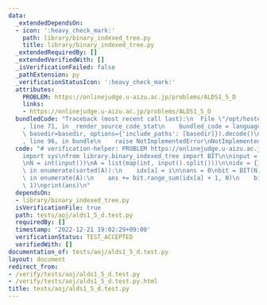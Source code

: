 ```yaml
---
data:
  _extendedDependsOn:
  - icon: ':heavy_check_mark:'
    path: library/binary_indexed_tree.py
    title: library/binary_indexed_tree.py
  _extendedRequiredBy: []
  _extendedVerifiedWith: []
  _isVerificationFailed: false
  _pathExtension: py
  _verificationStatusIcon: ':heavy_check_mark:'
  attributes:
    PROBLEM: https://onlinejudge.u-aizu.ac.jp/problems/ALDS1_5_D
    links:
    - https://onlinejudge.u-aizu.ac.jp/problems/ALDS1_5_D
  bundledCode: "Traceback (most recent call last):\n  File \"/opt/hostedtoolcache/PyPy/3.7.13/x64/site-packages/onlinejudge_verify/documentation/build.py\"\
    , line 71, in _render_source_code_stat\n    bundled_code = language.bundle(stat.path,\
    \ basedir=basedir, options={'include_paths': [basedir]}).decode()\n  File \"/opt/hostedtoolcache/PyPy/3.7.13/x64/site-packages/onlinejudge_verify/languages/python.py\"\
    , line 96, in bundle\n    raise NotImplementedError\nNotImplementedError\n"
  code: "# verification-helper: PROBLEM https://onlinejudge.u-aizu.ac.jp/problems/ALDS1_5_D\n\
    import sys\nfrom library.binary_indexed_tree import BIT\n\ninput = sys.stdin.readline\n\
    \nN = int(input())\nA = list(map(int, input().split()))\n\nidx = {}\nfor i, a\
    \ in enumerate(sorted(A)):\n    idx[a] = i\n\nans = 0\nbit = BIT(N)\nfor i, a\
    \ in enumerate(A):\n    ans += bit.range_sum(idx[a] + 1, N)\n    bit.add(idx[a],\
    \ 1)\nprint(ans)\n"
  dependsOn:
  - library/binary_indexed_tree.py
  isVerificationFile: true
  path: tests/aoj/alds1_5_d.test.py
  requiredBy: []
  timestamp: '2022-12-21 19:02:29+09:00'
  verificationStatus: TEST_ACCEPTED
  verifiedWith: []
documentation_of: tests/aoj/alds1_5_d.test.py
layout: document
redirect_from:
- /verify/tests/aoj/alds1_5_d.test.py
- /verify/tests/aoj/alds1_5_d.test.py.html
title: tests/aoj/alds1_5_d.test.py
---
```

